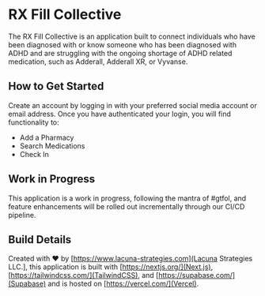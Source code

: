 # RX Fill Collective

The RX Fill Collective is an application built to connect individuals who have been diagnosed with or know someone who has been diagnosed with ADHD and are struggling with the ongoing shortage of ADHD related medication, such as Adderall, Adderall XR, or Vyvanse. 

## How to Get Started

Create an account by logging in with your preferred social media account or email address. Once you have authenticated your login, you will find functionality to:

- Add a Pharmacy
- Search Medications
- Check In

## Work in Progress

This application is a work in progress, following the mantra of #gtfol, and feature enhancements will be rolled out incrementally through our CI/CD pipeline.

## Build Details

Created with ❤️ by [https://www.lacuna-strategies.com](Lacuna Strategies LLC.], this application is built with [https://nextjs.org/](Next.js), [https://tailwindcss.com/](TailwindCSS), and [https://supabase.com/](Supabase) and is hosted on [https://vercel.com/](Vercel).